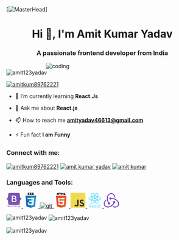 [![MasterHead](https://cdn.dribbble.com/users/2136630/screenshots/4389878/adopti_video_2.gif)]
<h1 align="center">Hi 👋, I'm Amit Kumar Yadav</h1>
<h3 align="center">A passionate frontend developer from India</h3>
<img align='right' alt='coding' width='400' src='https://cdn.dribbble.com/users/926537/screenshots/4502924/python-2.gif'>

<p align="left"> <img src="https://komarev.com/ghpvc/?username=amit123yadav&label=Profile%20views&color=0e75b6&style=flat" alt="amit123yadav" /> </p>

<p align="left"> <a href="https://twitter.com/amitkum89762221" target="blank"><img src="https://img.shields.io/twitter/follow/amitkum89762221?logo=twitter&style=for-the-badge" alt="amitkum89762221" /></a> </p>

- 🌱 I’m currently learning **React.Js**

- 💬 Ask me about **React.js**

- 📫 How to reach me **amityadav46613@gmail.com**

- ⚡ Fun fact **I am Funny**

<h3 align="left">Connect with me:</h3>
<p align="left">
<a href="https://twitter.com/amitkum89762221" target="blank"><img align="center" src="https://raw.githubusercontent.com/rahuldkjain/github-profile-readme-generator/master/src/images/icons/Social/twitter.svg" alt="amitkum89762221" height="30" width="40" /></a>
<a href="https://linkedin.com/in/amit kumar yadav" target="blank"><img align="center" src="https://raw.githubusercontent.com/rahuldkjain/github-profile-readme-generator/master/src/images/icons/Social/linked-in-alt.svg" alt="amit kumar yadav" height="30" width="40" /></a>
<a href="https://instagram.com/amit kumar" target="blank"><img align="center" src="https://raw.githubusercontent.com/rahuldkjain/github-profile-readme-generator/master/src/images/icons/Social/instagram.svg" alt="amit kumar" height="30" width="40" /></a>
</p>

<h3 align="left">Languages and Tools:</h3>
<p align="left"> <a href="https://getbootstrap.com" target="_blank" rel="noreferrer"> <img src="https://raw.githubusercontent.com/devicons/devicon/master/icons/bootstrap/bootstrap-plain-wordmark.svg" alt="bootstrap" width="40" height="40"/> </a> <a href="https://www.w3schools.com/css/" target="_blank" rel="noreferrer"> <img src="https://raw.githubusercontent.com/devicons/devicon/master/icons/css3/css3-original-wordmark.svg" alt="css3" width="40" height="40"/> </a> <a href="https://git-scm.com/" target="_blank" rel="noreferrer"> <img src="https://www.vectorlogo.zone/logos/git-scm/git-scm-icon.svg" alt="git" width="40" height="40"/> </a> <a href="https://www.w3.org/html/" target="_blank" rel="noreferrer"> <img src="https://raw.githubusercontent.com/devicons/devicon/master/icons/html5/html5-original-wordmark.svg" alt="html5" width="40" height="40"/> </a> <a href="https://developer.mozilla.org/en-US/docs/Web/JavaScript" target="_blank" rel="noreferrer"> <img src="https://raw.githubusercontent.com/devicons/devicon/master/icons/javascript/javascript-original.svg" alt="javascript" width="40" height="40"/> </a> <a href="https://reactjs.org/" target="_blank" rel="noreferrer"> <img src="https://raw.githubusercontent.com/devicons/devicon/master/icons/react/react-original-wordmark.svg" alt="react" width="40" height="40"/> </a> <a href="https://redux.js.org" target="_blank" rel="noreferrer"> <img src="https://raw.githubusercontent.com/devicons/devicon/master/icons/redux/redux-original.svg" alt="redux" width="40" height="40"/> </a> </p>

<p><img align="left" src="https://github-readme-stats.vercel.app/api/top-langs?username=amit123yadav&show_icons=true&locale=en&layout=compact" alt="amit123yadav" /></p>

<p>&nbsp;<img align="center" src="https://github-readme-stats.vercel.app/api?username=amit123yadav&show_icons=true&locale=en" alt="amit123yadav" /></p>

<p><img align="center" src="https://github-readme-streak-stats.herokuapp.com/?user=amit123yadav&" alt="amit123yadav" /></p>
